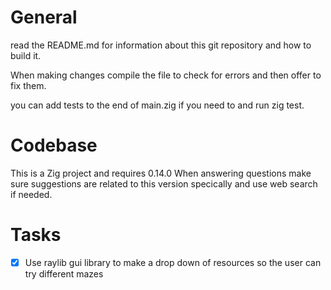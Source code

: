 # General
read the README.md for information about this git repository and how to build it.

When making changes compile the file to check for errors and then offer to fix them.

you can add tests to the end of main.zig if you need to and run zig test.

# Codebase

This is a Zig project and requires 0.14.0
When answering questions make sure suggestions are related to this version specically and use web search if needed.

# Tasks

- [X] Use raylib gui library to make a drop down of resources so the user can try different mazes

